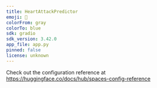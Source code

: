```yaml
---
title: HeartAttackPredictor
emoji: 🏃
colorFrom: gray
colorTo: blue
sdk: gradio
sdk_version: 3.42.0
app_file: app.py
pinned: false
license: unknown
---
```


Check out the configuration reference at https://huggingface.co/docs/hub/spaces-config-reference
